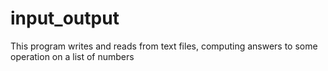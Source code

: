 # input_output
This program writes and reads from text files, computing answers to some operation on a list of numbers
